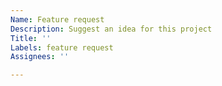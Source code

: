 ```yaml
---
Name: Feature request
Description: Suggest an idea for this project
Title: ''
Labels: feature request
Assignees: ''

---
```

